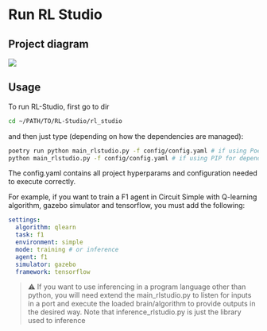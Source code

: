 # Run RL Studio

## Project diagram

![](./docs/rlstudio-diagram.png)

## Usage

To run RL-Studio, first go to dir

```bash
cd ~/PATH/TO/RL-Studio/rl_studio
```

and then just type (depending on how the dependencies are managed):

```bash
poetry run python main_rlstudio.py -f config/config.yaml # if using Poetry for dependencies
python main_rlstudio.py -f config/config.yaml # if using PIP for dependencies
```

The config.yaml contains all project hyperparams and configuration needed to execute correctly.

For example, if you want to train a F1 agent in Circuit Simple with Q-learning algorithm,
gazebo simulator and tensorflow, you must add the following:


```yaml
settings:
  algorithm: qlearn
  task: f1
  environment: simple 
  mode: training # or inference
  agent: f1
  simulator: gazebo
  framework: tensorflow

```

> :warning: If you want to use inferencing in a program language other than python, you will
> need extend the main_rlstudio.py to listen for inputs in a port and execute the loaded brain/algorithm to provide
> outputs in the desired way. Note that inference_rlstudio.py is just the library used to inference

